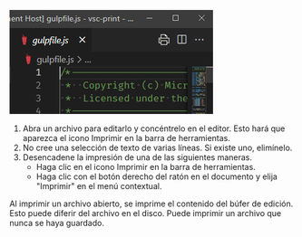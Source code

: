 ![Ilustración: aparece el icono para el editor activo](./print-icon-appears-for-active-editor.png)

1. Abra un archivo para editarlo y concéntrelo en el editor. Esto hará que aparezca el icono Imprimir en la barra de herramientas.
2. No cree una selección de texto de varias líneas. Si existe uno, elimínelo. 
3. Desencadene la impresión de una de las siguientes maneras.
	- Haga clic en el icono Imprimir en la barra de herramientas.
	- Haga clic con el botón derecho del ratón en el documento y elija "Imprimir" en el menú contextual.

Al imprimir un archivo abierto, se imprime el contenido del búfer de edición. Esto puede diferir del archivo en el disco. Puede imprimir un archivo que nunca se haya guardado.